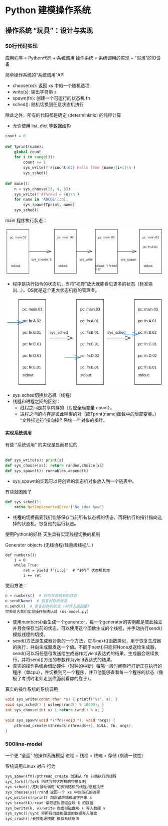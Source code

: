# Python 建模操作系统

## 操作系统 “玩具”：设计与实现

### 50行代码实现

应用程序 = Python代码 + 系统调用
操作系统 = 系统调用的实现 + “假想”的IO设备

简单操作系统的“系统调用”API

* choose(xs): 返回 xs 中的一个随机选项
* write(s): 输出字符串 s
* spawn(fn): 创建一个可运行的状态机 fn
* sched(): 随机切换到任意状态机执行

除此之外，所有的代码都是确定 (deterministic) 的纯粹计算

* 允许使用 list, dict 等数据结构

```python
count = 0

def Tprint(name):
    global count
    for i in range(3):
        count += 1
        sys_write(f'#{count:02} Hello from {name}{i+1}\n')
        sys_sched()

def main():
    n = sys_choose([3, 4, 5])
    sys_write(f'#Thread = {n}\n')
    for name in 'ABCDE'[:n]:
        sys_spawn(Tprint, name)
    sys_sched()
```

main 程序执行状态：

![](./res/lect4/image-1.png)

* 程序是执行指令的状态机，当将“视野”放大就能看见更多的状态（标准输出...）。OS就是这个更大状态机器的管理者。

![](./res/lect4/image-2.png)

* sys_sched切换状态机（线程）
* 线程和进程之间的区别：
  * 线程之间是共享内存的（对应全局变量 count）。
  * 进程之间的内存是彼此隔离的对（应Tprint(name)函数中的局部变量。）
“文件描述符”指向操作系统一个对象的指针。

#### 实现系统调用

有些 “系统调用” 的实现是显而易见的

```python

def sys_write(s): print(s)
def sys_choose(xs): return random.choice(xs)
def sys_spawn(t): runnables.append(t)
```

* sys_spawn的实现可以将创建的状态机对象放入到一个链表中。

有些就困难了

```python
def sys_sched():
    raise NotImplementedError('No idea how')
```

* 线程的切换需要我们能够保存当前所有状态机的状态，再将执行的指针指向选择的状态机，恢复他的运行状态。

使用Python的好处
天生具有实现线程切换的机制

Generator objects (无栈协程/轻量级线程/...)

```python3
def numbers():
    i = 0
    while True:
        ret = yield f'{i:b}'  # “封存” 状态机状态
        i += ret
```

使用方法：

```python
n = numbers()  # 封存状态机初始状态
n.send(None)  # 恢复封存的状态
n.send(0)  # 恢复封存的状态 (并传入返回值)
完美适合我们实现操作系统玩具 (os-model.py)
```

* 使用numbers()会生成一个generator，每一个generator的实例都是彼此独立并且会保存当前的状态。可以使用这个函数生成的个线程，并手动执行send()模拟线程的切换。
* send()方法是生成器对象的一个方法，它与next()函数类似，用于恢复生成器的执行，并向生成器发送一个值。不同于next()只能将None发送给生成器，send()可以将任意值发送给生成器作为yield表达式的结果。生成器会继续执行，并将send()方法的参数作为yield表达式的结果。
* 真实的操作系统会借助硬件（时钟的中断）每隔一段时间强行打断正在执行的程序（单cpu），并切换到另一个程序，并且他能够查看每一个程序的状态（像极了考试时老师走到你面前看你的卷子）。

真实的操作系统的系统调用

```c
void sys_write(const char *s) { printf("%s", s); }
void sys_sched() { usleep(rand() % 10000); }
int sys_choose(int x) { return rand() % x; }

void sys_spawn(void *(*fn)(void *), void *args) {
    pthread_create(&threads[nthreads++], NULL, fn, args);
}
```

### 500line-model

一个更 “全面” 的操作系统模型
进程 + 线程 + 终端 + 存储 (崩溃一致性)

系统调用/Linux 对应 行为

```python
sys_spawn(fn)/pthread_create 创建从 fn 开始执行的线程
sys_fork()/fork 创建当前状态机的完整复制
sys_sched()/定时被动调用 切换到随机的线程/进程执行
sys_choose(xs)/rand 返回一个 xs 中的随机的选择
sys_write(s)/printf 向调试终端输出字符串 s
sys_bread(k)/read 读取虚拟设磁盘块 k 的数据
sys_bwrite(k, v)/write 向虚拟磁盘块 k 写入数据 v
sys_sync()/sync 将所有向虚拟磁盘的数据写入落盘
sys_crash()/长按电源按键 模拟系统崩溃
```
